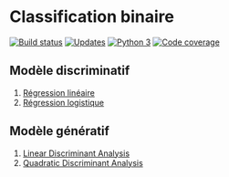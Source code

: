 ﻿# Classification binaire

[![Build status][Build image]][Build]
[![Updates][Dependency image]][PyUp]
[![Python 3][Python3 image]][PyUp]
[![Code coverage][Codecov image]][Codecov]

  [Build]: https://travis-ci.org/woctezuma/Classification-binaire
  [Build image]: https://travis-ci.org/woctezuma/Classification-binaire.svg?branch=master

  [PyUp]: https://pyup.io/repos/github/woctezuma/Classification-binaire/
  [Dependency image]: https://pyup.io/repos/github/woctezuma/Classification-binaire/shield.svg
  [Python3 image]: https://pyup.io/repos/github/woctezuma/Classification-binaire/python-3-shield.svg

  [Codecov]: https://codecov.io/gh/woctezuma/Classification-binaire
  [Codecov image]: https://codecov.io/gh/woctezuma/Classification-binaire/branch/master/graph/badge.svg

## Modèle discriminatif

1. [Régression linéaire](RegressionLineaire.py)
2. [Régression logistique](RegressionLogistique.py)

## Modèle génératif

1. [Linear Discriminant Analysis](LDA.py)
2. [Quadratic Discriminant Analysis](QDA.py)
